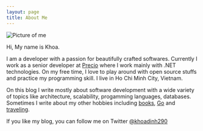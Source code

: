 ```yaml
---
layout: page
title: About Me
---
```


<p>
	<img src="{{ site.BASE_PATH }}/assets/media/about.jpg" alt="Picture of me">
</p>

Hi, My name is Khoa. 

I am a developer with a passion for beautifully crafted softwares. Currently I work as a senior developer at [Precio](http://www.precio.se/en) where I work mainly with .NET technologies. On my free time, I love to play around with open source stuffs and practice my programming skill. I live in Ho Chi Minh City, Vietnam.

On this blog I write mostly about software development with a wide variety of topics like architecture, scalability, progamming languages, databases. Sometimes I write about my other hobbies including [books](https://www.goodreads.com/review/list/11547722-khoa?shelf=read), [Go](http://en.wikipedia.org/wiki/Go_%28game%29) and [traveling](https://youtu.be/zU-QNOMcVCo). 

If you like my blog, you can follow me on Twitter [@khoadinh290](https://twitter.com/khoadinh290)



